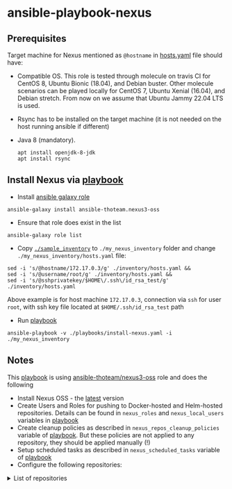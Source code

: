 # ansible-playbook-nexus


## Prerequisites

Target machine for Nexus mentioned as `@hostname` in [hosts.yaml](./inventory/hosts.yaml) file should have:

* Compatible OS. This role is tested through molecule on travis CI for CentOS 8, Ubuntu Bionic (18.04), and Debian buster. Other molecule scenarios can be played locally for CentOS 7, Ubuntu Xenial (16.04), and Debian stretch. From now on we assume that Ubuntu Jammy 22.04 LTS is used.

* Rsync has to be installed on the target machine (it is not needed on the host running ansible if different)

* Java 8 (mandatory).
  
  ```
  apt install openjdk-8-jdk
  apt install rsync
  ```

## Install Nexus via [playbook](./playbooks/install_nexus.yaml)

* Install [ansible galaxy role](https://github.com/ansible-ThoTeam/nexus3-oss)

```
ansible-galaxy install ansible-thoteam.nexus3-oss
```

* Ensure that role does exist in the list

```
ansible-galaxy role list
```

* Copy [`./sample_inventory`](./sample_inventory/hosts.yaml) to `./my_nexus_inventory` folder and change `./my_nexus_inventory/hosts.yaml` file: 

```
sed -i 's/@hostname/172.17.0.3/g' ./inventory/hosts.yaml &&
sed -i 's/@username/root/g' ./inventory/hosts.yaml &&
sed -i 's/@sshprivatekey/$HOME\/.ssh\/id_rsa_test/g' ./inventory/hosts.yaml
```

Above example is for host machine `172.17.0.3`, connection via `ssh` for user `root`, with ssh key file located at `$HOME/.ssh/id_rsa_test` path

* Run [playbook](./playbooks/install_nexus.yaml)

```
ansible-playbook -v ./playbooks/install-nexus.yaml -i ./my_nexus_inventory
```

## Notes

This [playbook](./playbooks/install_nexus.yaml) is using [ansible-thoteam/nexus3-oss](https://galaxy.ansible.com/ansible-thoteam/nexus3-oss) role and does the following

* Install Nexus OSS - the [latest](https://help.sonatype.com/repomanager3/product-information/download#Download-DownloadtheLatestVersion) version
* Create Users and Roles for pushing to Docker-hosted and Helm-hosted repositories. Details can be found in `nexus_roles` and `nexus_local_users` variables in [playbook](./playbooks/install_nexus.yaml) 
* Create cleanup policies as described in `nexus_repos_cleanup_policies` variable of [playbook](./playbooks/install_nexus.yaml). But these policies are not applied to any repository, they should be applied manually (!)
* Setup scheduled tasks as described in `nexus_scheduled_tasks` variable of [playbook](./playbooks/install_nexus.yaml)
* Configure the following repositories:

<details>
<summary>List of repositories</summary>

## 

Conda:

```html
anaconda - proxy for https://conda.anaconda.org/anaconda/
conda-forge - proxy for https://conda.anaconda.org/conda-forge/
```

Maven:

```html
maven-central - proxy for https://repo1.maven.org/maven2/
maven-snapshots - hosted repository for custom dependencies storage
maven-releases - hosted repository for custom dependencies storage
maven-public - group repository, includes all three above repos
```

npm:
```html
npm - proxy for https://registry.npmjs.org/
npm-hosted - hosted repository for custom npm artifats storage
npm-group - group repository, includes both repos listed above
```

pip:
```html
pypi.org - proxy for https://pypi.org/
pypi-hosted - hosted repository for custom pypi artifacts
pypi-group - group repository, includes all listed above pypi repos
```

helm:
```html
oxyno-zeta.github.io_helm-charts-v2 - proxy for https://oxyno-zeta.github.io/helm-charts-v2/
argoproj.github.io_argo-helm - proxy for https://argoproj.github.io/argo-helm/
charts.bitnami.com_bitnami - proxy for https://charts.bitnami.com/bitnami
aws.github.io_eks-charts - proxy for https://aws.github.io/eks-charts
charts.crossplane.io_stable - proxy for https://charts.crossplane.io/stable
charts.bitnami.com_bitnami - proxy for https://charts.bitnami.com/bitnami
dapr.github.io_helm-charts - proxy for https://dapr.github.io/helm-charts
helm-hosted - hosted repository for custom charts
```

Docker:
```html
registry-1.docker.io - proxy for https://registry-1.docker.io which is docker hub. Http connector opened at port 8181
gcr.io - proxy for https://gcr.io.
quay.io - proxy for https://quay.io. 
ghcr.io - proxy for https://ghcr.io.
docker-hosted - hosted repository for custom images. Http connector opened at port 8182
docker-group - group repository, includes all listed above docker repos. Http connector opened at port 8183
```

Http connectors for Docker repositories can be configured by changing `nexus_docker_hosted_port`, `nexus_docker_proxy_port` and `nexus_docker_group_port` variables in [playbook](./playbooks/install_nexus.yaml)
</details>
